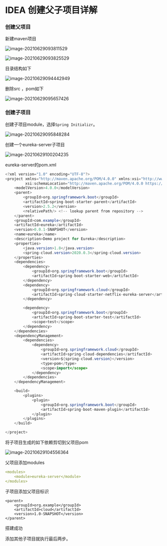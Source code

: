 # IDEA 创建父子项目详解

### 创建父项目

新建maven项目



![image-20210629093811529](image-20210629093811529.png)

![image-20210629093825529](image-20210629093825529.png)

目录结构如下

![image-20210629094442949](image-20210629094442949.png)

删除src ，pom如下

![image-20210629095657426](image-20210629095657426.png)

### 创建子项目

创建子项目module，选择`Spring Initializr`。

![image-20210629095848284](image-20210629095848284.png)

创建一个eureka-server子项目

![image-20210629100204235](image-20210629100204235.png)

eureka-server的pom.xml

```java
<?xml version="1.0" encoding="UTF-8"?>
<project xmlns="http://maven.apache.org/POM/4.0.0" xmlns:xsi="http://www.w3.org/2001/XMLSchema-instance"
         xsi:schemaLocation="http://maven.apache.org/POM/4.0.0 https://maven.apache.org/xsd/maven-4.0.0.xsd">
    <modelVersion>4.0.0</modelVersion>
    <parent>
        <groupId>org.springframework.boot</groupId>
        <artifactId>spring-boot-starter-parent</artifactId>
        <version>2.5.2</version>
        <relativePath/> <!-- lookup parent from repository -->
    </parent>
    <groupId>com.example</groupId>
    <artifactId>eureka</artifactId>
    <version>0.0.1-SNAPSHOT</version>
    <name>eureka</name>
    <description>Demo project for Eureka</description>
    <properties>
        <java.version>1.8</java.version>
        <spring-cloud.version>2020.0.3</spring-cloud.version>
    </properties>
    <dependencies>
        <dependency>
            <groupId>org.springframework.boot</groupId>
            <artifactId>spring-boot-starter-web</artifactId>
        </dependency>
        <dependency>
            <groupId>org.springframework.cloud</groupId>
            <artifactId>spring-cloud-starter-netflix-eureka-server</artifactId>
        </dependency>

        <dependency>
            <groupId>org.springframework.boot</groupId>
            <artifactId>spring-boot-starter-test</artifactId>
            <scope>test</scope>
        </dependency>
    </dependencies>
    <dependencyManagement>
        <dependencies>
            <dependency>
                <groupId>org.springframework.cloud</groupId>
                <artifactId>spring-cloud-dependencies</artifactId>
                <version>${spring-cloud.version}</version>
                <type>pom</type>
                <scope>import</scope>
            </dependency>
        </dependencies>
    </dependencyManagement>

    <build>
        <plugins>
            <plugin>
                <groupId>org.springframework.boot</groupId>
                <artifactId>spring-boot-maven-plugin</artifactId>
            </plugin>
        </plugins>
    </build>

</project>

```

将子项目生成的如下依赖剪切到父项目pom

![image-20210629104556364](image-20210629104556364.png)

父项目添加modules

```yml
<modules>
	<module>eureka-server</module>
</modules>
```

子项目添加父项目标识

```
<parent>
    <groupId>org.example</groupId>
    <artifactId>cloud</artifactId>
    <version>1.0-SNAPSHOT</version>
</parent>
```

搭建成功

添加其他子项目就执行最后两步。

